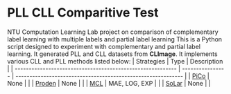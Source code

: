 # PLL CLL Comparitive Test
NTU Computation Learning Lab project on comparison of complementary label learning with multiple labels and partial label learning
This is a Python script designed to experiment with complementary and partial label learning. It generated PLL and CLL datasets from **CLImage**. It implements various CLL and PLL methods listed below:
| Strategies                                                 | Type             | Description                                                  |
| ---------------------------------------------------------- | ---------------- | ------------------------------------------------------------ |
| [PiCo](https://arxiv.org/pdf/1705.07541)                   | None             |                                                              |
| [Proden](https://arxiv.org/pdf/1705.07541)                 | None             |                                                              |
| [MCL](https://arxiv.org/pdf/1705.07541)                    | MAE, LOG, EXP    |                                                              |
| [SoLar](https://arxiv.org/pdf/1705.07541)                  | None             |                                                              |
